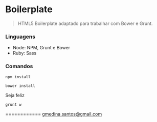 # Boilerplate

> HTML5 Boilerplate adaptado para trabalhar com Bower e Grunt.

### Linguagens

- Node: NPM, Grunt e Bower
- Ruby: Sass

### Comandos

```shell
npm install
```

```shell
bower install
```

Seja feliz

```shell
grunt w
```

============
gmedina.santos@gmail.com